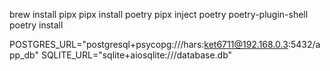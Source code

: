 brew install pipx
pipx install poetry
pipx inject poetry poetry-plugin-shell
poetry install

POSTGRES_URL="postgresql+psycopg:///hars:ket6711@192.168.0.3:5432/app_db"
SQLITE_URL="sqlite+aiosqlite:///database.db"